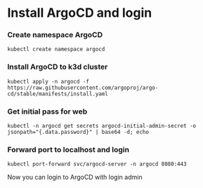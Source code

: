 # Install ArgoCD and login

### Create namespace ArgoCD
```shell
kubectl create namespace argocd 
```

### Install ArgoCD to k3d cluster
```shell
kubectl apply -n argocd -f https://raw.githubusercontent.com/argoproj/argo-cd/stable/manifests/install.yaml
```

### Get initial pass for web 
```shell
kubectl -n argocd get secrets argocd-initial-admin-secret -o jsonpath="{.data.password}" | base64 -d; echo
```
### Forward port to localhost and login 
```shell
kubectl port-forward svc/argocd-server -n argocd 8080:443
```
Now you can login to ArgoCD with login admin 
